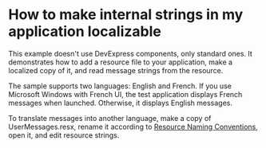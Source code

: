 # How to make internal strings in my application localizable


<p>This example doesn't use DevExpress components, only standard ones. It demonstrates how to add a resource file to your application, make a localized copy of it, and read message strings from the resource.</p><p>The sample supports two languages: English and French. If you use Microsoft Windows with French UI, the test application displays French messages when launched. Otherwise, it displays English messages.</p><p>To translate messages into another language, make a copy of UserMessages.resx, rename it according to <a href="http://msdn.microsoft.com/en-us/library/sb6a8618.aspx">Resource Naming Conventions</a>, open it, and edit resource strings.</p>

<br/>


